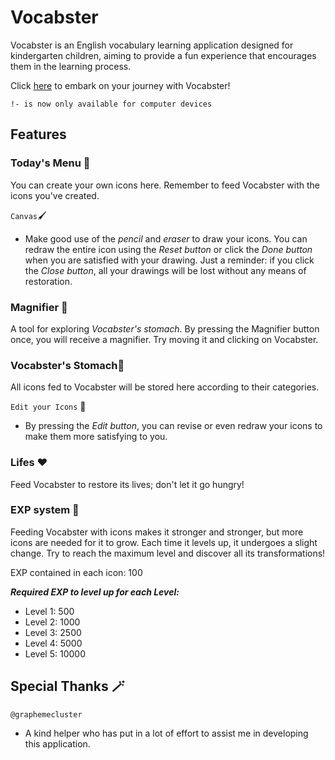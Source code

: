 # Vocabster

Vocabster is an English vocabulary learning application designed for kindergarten children, aiming to provide a fun experience that encourages them in the learning process.

Click [here](https://aeris111.github.io/Vocabster/) to embark on your journey with Vocabster!

`!- is now only available for computer devices`

## Features
### Today's Menu 📖
You can create your own icons here. Remember to feed Vocabster with the icons you've created.

`Canvas`🖌️
- Make good use of the _pencil_ and _eraser_ to draw your icons. You can redraw the entire icon using the _Reset button_ or click the _Done button_ when you are satisfied with your drawing. Just a reminder: if you click the _Close button_, all your drawings will be lost without any means of restoration. 

### Magnifier 🔎
A tool for exploring _Vocabster's stomach_. By pressing the Magnifier button once, you will receive a magnifier. Try moving it and clicking on Vocabster.

### Vocabster's Stomach🫃
All icons fed to Vocabster will be stored here according to their categories.

`Edit your Icons` 🦾

- By pressing the _Edit button_, you can revise or even redraw your icons to make them more satisfying to you.

### Lifes ❤️
Feed Vocabster to restore its lives; don't let it go hungry!

### EXP system 🤴
Feeding Vocabster with icons makes it stronger and stronger, but more icons are needed for it to grow. Each time it levels up, it undergoes a slight change. Try to reach the maximum level and discover all its transformations!

EXP contained in each icon: 100

___Required EXP to level up for each Level:___ 
- Level 1: 500
- Level 2: 1000
- Level 3: 2500
- Level 4: 5000
- Level 5: 10000



## Special Thanks 🪄
`@graphemecluster` 
- A kind helper who has put in a lot of effort to assist me in developing this application.
